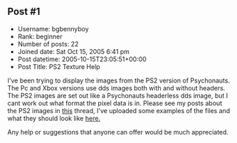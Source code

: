 ## Post #1
- Username: bgbennyboy
- Rank: beginner
- Number of posts: 22
- Joined date: Sat Oct 15, 2005 6:41 pm
- Post datetime: 2005-10-15T23:05:51+00:00
- Post Title: PS2 Texture Help

I've been trying to display the images from the PS2 version of Psychonauts. The Pc and Xbox versions use dds images both with and without headers. The PS2 images are set out like a Psychonauts headerless dds image, but I cant work out what format the pixel data is in.
Please see my posts about the PS2 images in [this](http://www.lucasforums.com/showthread.php?t=152305) thread, I've uploaded some examples of the files and what they should look like [here.](http://quick.mixnmojo.com/temp/ps2/)

Any help or suggestions that anyone can offer would be much appreciated.
